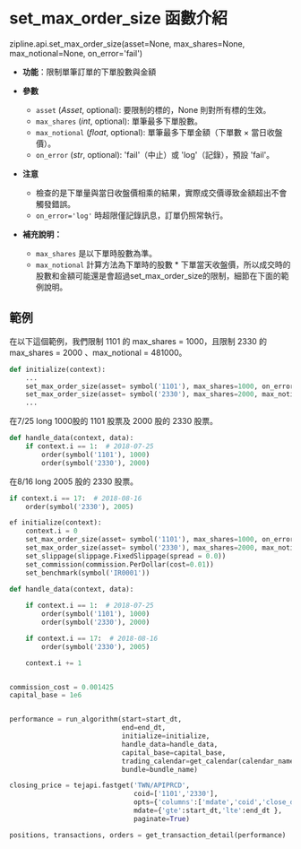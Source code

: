 # set_max_order_size 函數介紹

zipline.api.set_max_order_size(asset=None, max_shares=None, max_notional=None, on_error='fail')

- **功能**：限制單筆訂單的下單股數與金額  
- **參數**  
  - `asset` (*Asset*, optional): 要限制的標的，None 則對所有標的生效。  
  - `max_shares` (*int*, optional): 單筆最多下單股數。  
  - `max_notional` (*float*, optional): 單筆最多下單金額（下單數 × 當日收盤價）。  
  - `on_error` (*str*, optional): 'fail'（中止）或 'log'（記錄），預設 'fail'。  

- **注意**  
  - 檢查的是下單量與當日收盤價相乘的結果，實際成交價導致金額超出不會觸發錯誤。  
  - `on_error='log'` 時超限僅記錄訊息，訂單仍照常執行。  

- **補充說明：**
  - `max_shares` 是以下單時股數為準。
  - `max_notional` 計算方法為下單時的股數 * 下單當天收盤價，所以成交時的股數和金額可能還是會超過set_max_order_size的限制，細節在下面的範例說明。

## 範例

在以下這個範例，我們限制 1101 的 max_shares = 1000，且限制 2330 的 max_shares = 2000 、max_notional = 481000。

```python
def initialize(context):
    ...
    set_max_order_size(asset= symbol('1101'), max_shares=1000, on_error='log')
    set_max_order_size(asset= symbol('2330'), max_shares=2000, max_notional=481000, on_error='log')
    ...
```

在7/25 long 1000股的 1101 股票及 2000 股的 2330 股票。

```python
def handle_data(context, data):
    if context.i == 1:  # 2018-07-25
        order(symbol('1101'), 1000)
        order(symbol('2330'), 2000)
```

在8/16 long 2005 股的 2330 股票。

```python
if context.i == 17:  # 2018-08-16
    order(symbol('2330'), 2005)
```
```python
ef initialize(context):
    context.i = 0
    set_max_order_size(asset= symbol('1101'), max_shares=1000, on_error='log')
    set_max_order_size(asset= symbol('2330'), max_shares=2000, max_notional=481000, on_error='log')
    set_slippage(slippage.FixedSlippage(spread = 0.0))
    set_commission(commission.PerDollar(cost=0.01))
    set_benchmark(symbol('IR0001'))
    
def handle_data(context, data):

    if context.i == 1:  # 2018-07-25
        order(symbol('1101'), 1000)
        order(symbol('2330'), 2000)

    if context.i == 17:  # 2018-08-16
        order(symbol('2330'), 2005)

    context.i += 1


commission_cost = 0.001425
capital_base = 1e6


performance = run_algorithm(start=start_dt,
                            end=end_dt,
                            initialize=initialize,
                            handle_data=handle_data,
                            capital_base=capital_base,
                            trading_calendar=get_calendar(calendar_name),
                            bundle=bundle_name)

closing_price = tejapi.fastget('TWN/APIPRCD',
                               coid=['1101','2330'],
                               opts={'columns':['mdate','coid','close_d']},
                               mdate={'gte':start_dt,'lte':end_dt },
                               paginate=True)

positions, transactions, orders = get_transaction_detail(performance)
```
